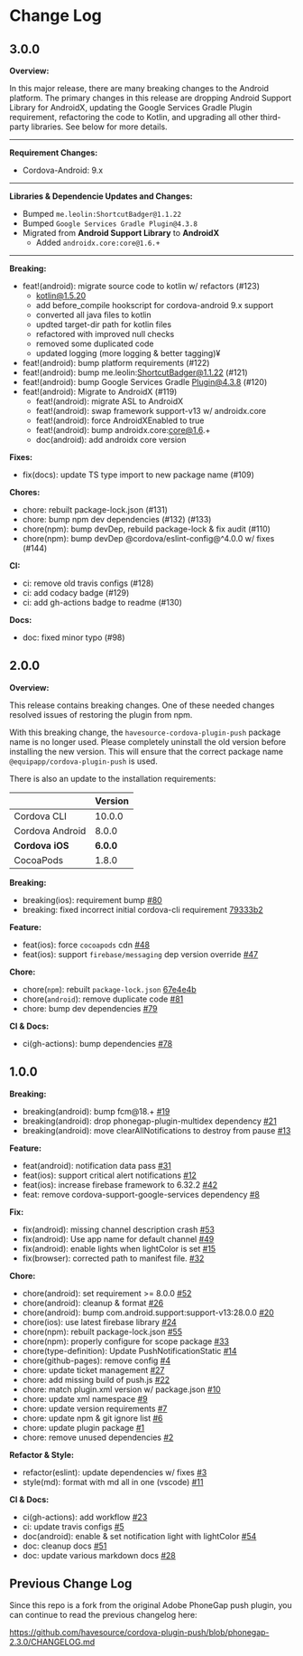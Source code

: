 # Change Log

## 3.0.0

**Overview:**

In this major release, there are many breaking changes to the Android platform. The primary changes in this release are dropping Android Support Library for AndroidX, updating the Google Services Gradle Plugin requirement, refactoring the code to Kotlin, and upgrading all other third-party libraries. See below for more details.

---

**Requirement Changes:**

- Cordova-Android: 9.x

---

**Libraries & Dependencie Updates and Changes:**

- Bumped `me.leolin:ShortcutBadger@1.1.22`
- Bumped `Google Services Gradle Plugin@4.3.8`
- Migrated from **Android Support Library** to **AndroidX**
  - Added `androidx.core:core@1.6.+`

---

**Breaking:**

- feat!(android): migrate source code to kotlin w/ refactors (#123)
  - kotlin@1.5.20
  - add before_compile hookscript for cordova-android 9.x support
  - converted all java files to kotlin
  - updted target-dir path for kotlin files
  - refactored with improved null checks
  - removed some duplicated code
  - updated logging (more logging & better tagging)¥
- feat!(android): bump platform requirements (#122)
- feat!(android): bump me.leolin:ShortcutBadger@1.1.22 (#121)
- feat!(android): bump Google Services Gradle Plugin@4.3.8 (#120)
- feat!(android): Migrate to AndroidX (#119)
  - feat!(android): migrate ASL to AndroidX
  - feat!(android): swap framework support-v13 w/ androidx.core
  - feat!(android): force AndroidXEnabled to true
  - feat!(android): bump androidx.core:core@1.6.+
  - doc(android): add androidx core version

**Fixes:**

- fix(docs): update TS type import to new package name (#109)

**Chores:**

- chore: rebuilt package-lock.json (#131)
- chore: bump npm dev dependencies (#132) (#133)
- chore(npm): bump devDep, rebuild package-lock & fix audit (#110)
- chore(npm): bump devDep @cordova/eslint-config@^4.0.0 w/ fixes (#144)

**CI:**

- ci: remove old travis configs (#128)
- ci: add codacy badge (#129)
- ci: add gh-actions badge to readme (#130)

**Docs:**

- doc: fixed minor typo (#98)

## 2.0.0

**Overview:**

This release contains breaking changes. One of these needed changes resolved issues of restoring the plugin from npm.

With this breaking change, the `havesource-cordova-plugin-push` package name is no longer used. Please completely uninstall the old version before installing the new version. This will ensure that the correct package name `@equipapp/cordova-plugin-push` is used.

There is also an update to the installation requirements:

|                 | Version   |
| --------------- | --------- |
| Cordova CLI     | 10.0.0    |
| Cordova Android | 8.0.0     |
| **Cordova iOS** | **6.0.0** |
| CocoaPods       | 1.8.0     |

**Breaking:**

- breaking(ios): requirement bump [#80](https://github.com/havesource/cordova-plugin-push/pull/80)
- breaking: fixed incorrect initial cordova-cli requirement [79333b2](https://github.com/havesource/cordova-plugin-push/commit/79333b25e1ff68fea377be499da91528c82fa21f)

**Feature:**

- feat(ios): force `cocoapods` cdn [#48](https://github.com/havesource/cordova-plugin-push/pull/48)
- feat(ios): support `firebase/messaging` dep version override [#47](https://github.com/havesource/cordova-plugin-push/pull/47)

**Chore:**

- chore(`npm`): rebuilt `package-lock.json` [67e4e4b](https://github.com/havesource/cordova-plugin-push/commit/67e4e4ba185511e60b4d85cae882c41dae1c9cc0)
- chore(`android`): remove duplicate code [#81](https://github.com/havesource/cordova-plugin-push/pull/81)
- chore: bump dev dependencies [#79](https://github.com/havesource/cordova-plugin-push/pull/79)

**CI & Docs:**

- ci(gh-actions): bump dependencies [#78](https://github.com/havesource/cordova-plugin-push/pull/78)

## 1.0.0

**Breaking:**

- breaking(android): bump fcm@18.+ [#19](https://github.com/havesource/cordova-plugin-push/pull/19)
- breaking(android): drop phonegap-plugin-multidex dependency [#21](https://github.com/havesource/cordova-plugin-push/pull/21)
- breaking(android): move clearAllNotifications to destroy from pause [#13](https://github.com/havesource/cordova-plugin-push/pull/13)

**Feature:**

- feat(android): notification data pass [#31](https://github.com/havesource/cordova-plugin-push/pull/31)
- feat(ios): support critical alert notifications [#12](https://github.com/havesource/cordova-plugin-push/pull/12)
- feat(ios): increase firebase framework to 6.32.2 [#42](https://github.com/havesource/cordova-plugin-push/pull/42)
- feat: remove cordova-support-google-services dependency [#8](https://github.com/havesource/cordova-plugin-push/pull/8)

**Fix:**

- fix(android): missing channel description crash [#53](https://github.com/havesource/cordova-plugin-push/pull/53)
- fix(android): Use app name for default channel [#49](https://github.com/havesource/cordova-plugin-push/pull/49)
- fix(android): enable lights when lightColor is set [#15](https://github.com/havesource/cordova-plugin-push/pull/15)
- fix(browser): corrected path to manifest file. [#32](https://github.com/havesource/cordova-plugin-push/pull/32)

**Chore:**

- chore(android): set requirement >= 8.0.0 [#52](https://github.com/havesource/cordova-plugin-push/pull/52)
- chore(android): cleanup & format [#26](https://github.com/havesource/cordova-plugin-push/pull/26)
- chore(android): bump com.android.support:support-v13:28.0.0 [#20](https://github.com/havesource/cordova-plugin-push/pull/20)
- chore(ios): use latest firebase library [#24](https://github.com/havesource/cordova-plugin-push/pull/24)
- chore(npm): rebuilt package-lock.json [#55](https://github.com/havesource/cordova-plugin-push/pull/55)
- chore(npm): properly configure for scope package [#33](https://github.com/havesource/cordova-plugin-push/pull/33)
- chore(type-definition): Update PushNotificationStatic [#14](https://github.com/havesource/cordova-plugin-push/pull/14)
- chore(github-pages): remove config [#4](https://github.com/havesource/cordova-plugin-push/pull/4)
- chore: update ticket management [#27](https://github.com/havesource/cordova-plugin-push/pull/27)
- chore: add missing build of push.js [#22](https://github.com/havesource/cordova-plugin-push/pull/22)
- chore: match plugin.xml version w/ package.json [#10](https://github.com/havesource/cordova-plugin-push/pull/10)
- chore: update xml namespace [#9](https://github.com/havesource/cordova-plugin-push/pull/9)
- chore: update version requirements [#7](https://github.com/havesource/cordova-plugin-push/pull/7)
- chore: update npm & git ignore list [#6](https://github.com/havesource/cordova-plugin-push/pull/6)
- chore: update plugin package [#1](https://github.com/havesource/cordova-plugin-push/pull/1)
- chore: remove unused dependencies [#2](https://github.com/havesource/cordova-plugin-push/pull/2)

**Refactor & Style:**

- refactor(eslint): update dependencies w/ fixes [#3](https://github.com/havesource/cordova-plugin-push/pull/3)
- style(md): format with md all in one (vscode) [#11](https://github.com/havesource/cordova-plugin-push/pull/11)

**CI & Docs:**

- ci(gh-actions): add workflow [#23](https://github.com/havesource/cordova-plugin-push/pull/23)
- ci: update travis configs [#5](https://github.com/havesource/cordova-plugin-push/pull/5)
- doc(android): enable & set notification light with lightColor [#54](https://github.com/havesource/cordova-plugin-push/pull/54)
- doc: cleanup docs [#51](https://github.com/havesource/cordova-plugin-push/pull/51)
- doc: update various markdown docs [#28](https://github.com/havesource/cordova-plugin-push/pull/28)

## Previous Change Log

Since this repo is a fork from the original Adobe PhoneGap push plugin, you can continue to read the previous changelog here:

https://github.com/havesource/cordova-plugin-push/blob/phonegap-2.3.0/CHANGELOG.md
